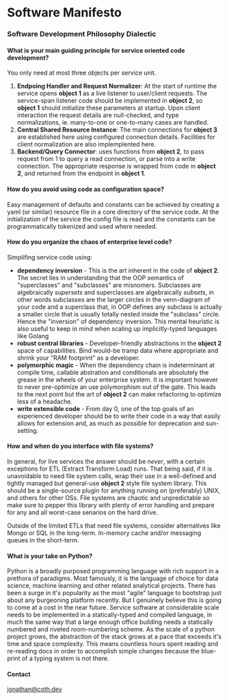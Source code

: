 # Software Manifesto

### Software Development Philosophy Dialectic

#### What is your main guiding principle for service oriented code development?

You only need at most three objects per service unit.
1. **Endpoing Handler and Request Normalizer**: At the start of runtime the service opens **object 1** as a live listener to user/client requests. The service-span listener code should be implemented in **object 2**, so **object 1** should initialize these parameters at startup. Upon client interaction the request details are null-checked, and type normalizations, ie. many-to-one or one-to-many cases are handled.
2. **Central Shared Resource Instance**: The main connections for **object 3** are established here using configured connection details. Facilities for client normalization are also implemplented here.
3. **Backend/Query Connector**: uses functions from **object 2**, to pass request from 1 to query a read connection, or parse into a write connection. The appropriate response is wrapped from code in **object 2**, and returned from the endpoint in **object 1**.

#### How do you avoid using code as configuration space?

Easy management of defaults and constants can be achieved by creating a yaml (or similar) resource file in a core directory of the service code. At the initialization of the service the config file is read and the constants can be programmatically tokenized and used where needed.

#### How do you organize the chaos of enterprise level code?

Simplifing service code using:
- **dependency inversion** - This is the art inherent in the code of **object 2**. The secret lies in understanding that the OOP semantics of "superclasses" and "subclasses" are misnomers. Subclasses are algebraically *supersets* and superclasses are algebraically *subsets*, in other words subclasses are the larger circles in the venn-diagram of your code and a superclass that, in OOP defines any subclass is actually a smaller circle that is usually totally nested inside the "subclass" circle. Hence the "inversion" of dependency inversion. This mental heuristic is also useful to keep in mind when scaling up implicitly-typed languages like Golang
- **robust central libraries** - Developer-friendly abstractions in the **object 2** space of capabilities. Bind would-be tramp data where appropriate and shrink your "RAM footprint" as a developer.
- **polymorphic magic** - When the dependency chain is indeterminant at compile time, callable abstration and conditionals are absolutely the grease in the wheels of your enterprise system. It is important however to never pre-optimize an use polymorphism out of the gate. This leads to the next point but the art of **object 2** can make refactoring to optimize less of a headache.
- **write extensible code** - From day 0, one of the top goals of an experienced developer should be to write their code in a way that easily allows for extension and, as much as possible for deprecation and sun-setting.

#### How and when do you interface with file systems?

In general, for live services the answer should be *never*, with a certain exceptions for ETL (Extract Transform Load) runs. That being said, if it is unavoidable to need file system calls, wrap their use in a well-defined and tightly managed but general-use **object 2** style file system library. This should be a single-source plugin for anything running on (preferably) UNIX, and others for other OSs. File systems are chaotic and unpredictable so make sure to pepper this library with plenty of error handling and prepare for any and all worst-case senarios on the hard drive.

Outside of the limited ETLs that need file systems, consider alternatives like Mongo or SQL in the long-term. In-memory cache and/or messaging queues in the short-term.

#### What is your take on Python?

Python is a broadly purposed programming language with rich support in a prethora of paradigms. Most famously, it is the language of choice for data science, machine learning and other related analytical projects. There has been a surge in it's popularity as the most "agile" language to bootstrap just about any burgeoning platform recently. But I genuinely believe this is going to come at a cost in the near future. Service software at considerable scale needs to be implemented in a statically-typed and compiled language, in much the same way that a large enough office building needs a statically numbered and riveted room-numbering scheme. As the scale of a python project grows, the abstraction of the stack grows at a pace that exceeds it's time and space complexity. This means countless hours spent reading and re-reading docs in order to accomplish simple changes because the blue-print of a typing system is not there.


#### Contact
jonathan@coth.dev
